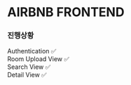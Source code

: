 # AIRBNB FRONTEND

### 진행상황

Authentication ✅ <br/>
Room Upload View ✅<br/>
Search View ✅<br/>
Detail View ✅<br/>
